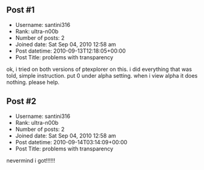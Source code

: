 ## Post #1
- Username: santini316
- Rank: ultra-n00b
- Number of posts: 2
- Joined date: Sat Sep 04, 2010 12:58 am
- Post datetime: 2010-09-13T12:18:05+00:00
- Post Title: problems with transparency

ok, i tried on both versions of ptexplorer on this. i did everything that was told, simple instruction. put 0 under alpha setting. when i view alpha it does nothing. please help.
## Post #2
- Username: santini316
- Rank: ultra-n00b
- Number of posts: 2
- Joined date: Sat Sep 04, 2010 12:58 am
- Post datetime: 2010-09-14T03:14:09+00:00
- Post Title: problems with transparency

nevermind i got!!!!!!
